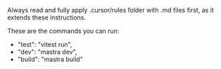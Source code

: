 Always read and fully apply .cursor/rules folder with .md files first, as it extends these instructions.


These are the commands you can run:

- "test": "vitest run",
- "dev": "mastra dev",
- "build": "mastra build"